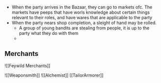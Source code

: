 - When the party arrives in the Bazaar, they can go to markets ofc. The markets have peeps that have worls knowledge about certain things relevant to their roles, and have wares that are applicable to the party
- When the party nears shop completion, a sleight of hand may be rolled.
	- A group of young bandits are stealing from people, it is up to the party what they do with them
	- 

## Merchants

![[Feywild Merchants]]

 ![[Weaponsmith]]
 ![[Alchemist]]
[[TailorArmorer]]

